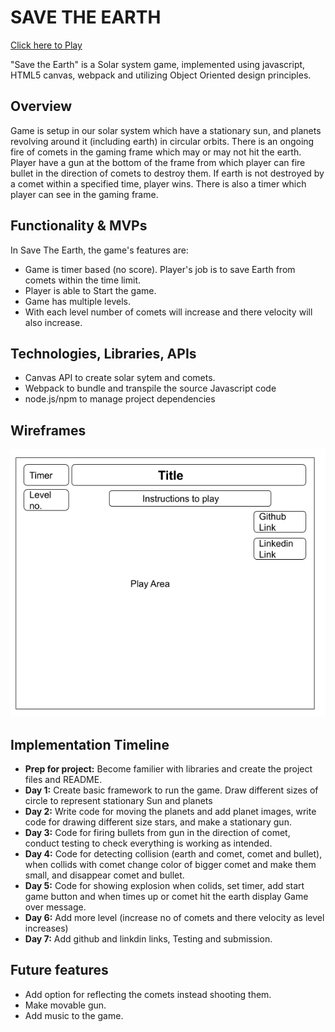 
# SAVE THE EARTH

  [Click here to Play](https://kirti-harode.github.io/SaveTheEarth/)
   
"Save the Earth" is a Solar system game, implemented using javascript, HTML5 canvas, webpack and utilizing Object Oriented design principles.

## Overview

Game is setup in our solar system which have a stationary sun, and planets revolving around it (including earth) in circular orbits. There is an ongoing fire of comets in  the gaming frame which may or may not hit the earth. Player have a gun at the bottom of the frame from which player can fire bullet in the direction of comets to destroy them. If earth is not destroyed by a comet within a specified time, player wins. There is also a timer which player can see in the gaming frame.


## Functionality & MVPs

  In Save The Earth, the game's features are:

  * Game is timer based (no score). Player's job is to save Earth from comets within the time limit.
  * Player is able to Start the game.
  * Game has multiple levels.
  * With each level number of comets will increase and there velocity will also increase.
  

## Technologies, Libraries, APIs

  * Canvas API to create solar sytem and comets.
  * Webpack to bundle and transpile the source Javascript code
  * node.js/npm to manage project dependencies

## Wireframes

<img src="./images/new wireframe.png" >


## Implementation Timeline

  * **Prep for project:** Become familier with libraries and create the project files and README.
  * **Day 1:**  Create basic framework to run the game. Draw different sizes of circle to represent stationary Sun and planets
  * **Day 2:**  Write code for moving the planets and add planet images, write code for drawing different size stars, and make a stationary gun.
  * **Day 3:**  Code for firing bullets from gun in the direction of comet, conduct testing to check everything is working as intended.
  * **Day 4:**  Code for detecting collision (earth and comet, comet and bullet), when collids with comet change color of bigger comet and make them small, and disappear comet and bullet.
  * **Day 5:**  Code for showing explosion when colids, set timer, add start game button and when times up or comet hit the earth display Game over message.
  * **Day 6:**  Add more level (increase no of comets and there velocity as level increases)
  * **Day 7:** Add github and linkdin links, Testing and submission.

## Future features
  * Add option for reflecting the comets instead shooting them.
  * Make movable gun.
  * Add music to the game.